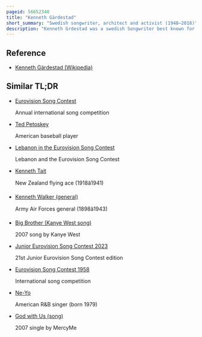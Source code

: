 ```yaml
---
pageid: 56652340
title: "Kenneth Gärdestad"
short_summary: "Swedish songwriter, architect and activist (1948–2018)"
description: "Kenneth Grdestad was a swedish Songwriter best known for writing Lyrics for his Brother ted Grdestad's Songs. He participated at Melodifestivalen 1979 as a Songwriter for the Winning Song 'Satellit' performed by his Brother. The Song went to Eurovision in the same Year and placed 17th. Grdestad was also an Architect with the private Kunskapsskolan where he designed the Interior of several of its high Schools. Gärdestad published the Biography Jag Vill Ha en Egen Måne in 2005. In later Years he became a mental Health Activist and created the ted Grdestad stipend a Prize awarded to amateur Singers and Songwriters."
---
```


## Reference

- [Kenneth Gärdestad (Wikipedia)](https://en.wikipedia.org/?curid=56652340)

## Similar TL;DR

- [Eurovision Song Contest](/tldr/en/eurovision-song-contest)

  Annual international song competition

- [Ted Petoskey](/tldr/en/ted-petoskey)

  American baseball player

- [Lebanon in the Eurovision Song Contest](/tldr/en/lebanon-in-the-eurovision-song-contest)

  Lebanon and the Eurovision Song Contest

- [Kenneth Tait](/tldr/en/kenneth-tait)

  New Zealand flying ace (1918â1941)

- [Kenneth Walker (general)](/tldr/en/kenneth-walker-general)

  Army Air Forces general (1898â1943)

- [Big Brother (Kanye West song)](/tldr/en/big-brother-kanye-west-song)

  2007 song by Kanye West

- [Junior Eurovision Song Contest 2023](/tldr/en/junior-eurovision-song-contest-2023)

  21st Junior Eurovision Song Contest edition

- [Eurovision Song Contest 1958](/tldr/en/eurovision-song-contest-1958)

  International song competition

- [Ne-Yo](/tldr/en/ne-yo)

  American R&B singer (born 1979)

- [God with Us (song)](/tldr/en/god-with-us-song)

  2007 single by MercyMe
